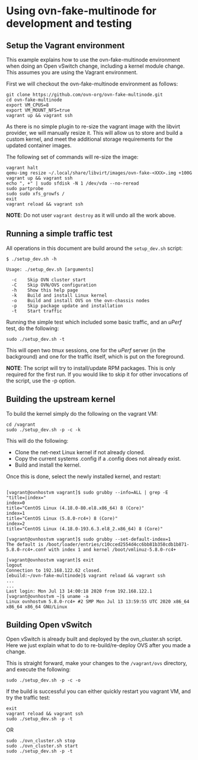 # Using ovn-fake-multinode for development and testing

## Setup the Vagrant environment

This example explains how to use the ovn-fake-multinode environment when doing
an Open vSwitch change, including a kernel module change. This assumes you are
using the Vagrant environment.

First we will checkout the ovn-fake-multinode environment as follows:

```
git clone https://github.com/ovn-org/ovn-fake-multinode.git
cd ovn-fake-multinode
export VM_CPUS=8
export VM_MOUNT_NFS=true
vagrant up && vagrant ssh
```

As there is no simple plugin to re-size the vagrant image with the libvirt
provider, we will manually resize it. This will allow us to store and build
a custom kernel, and meet the additional storage requirements for the
updated container images.

The following set of commands will re-size the image:

```
vagrant halt
qemu-img resize ~/.local/share/libvirt/images/ovn-fake-<XXX>.img +100G
vagrant up && vagrant ssh
echo ", +" | sudo sfdisk -N 1 /dev/vda --no-reread
sudo partprobe
sudo sudo xfs_growfs /
exit
vagrant reload && vagrant ssh
```

**NOTE**: Do not user `vagrant destroy` as it will undo all the work above.


## Running a simple traffic test

All operations in this document are build around the `setup_dev.sh` script:

```
$ ./setup_dev.sh -h

Usage: ./setup_dev.sh [arguments]

  -c    Skip OVN cluster start
  -C    Skip OVN/OVS configuration
  -h    Show this help page
  -k    Build and install Linux kernel
  -o    Build and install OVS on the ovn-chassis nodes
  -p    Skip package update and installation
  -t    Start traffic
```

Running the simple test which included some basic traffic, and an _uPerf_ test,
do the following:

```
sudo ./setup_dev.sh -t
```

This will open two _tmux_ sessions, one for the _uPerf_ server (in the
background) and one for the traffic itself, which is put on the foreground.

**NOTE**: The script will try to install/update RPM packages. This is only
required for the first run. If you would like to skip it for other invocations
of the script, use the -p option.


## Building the upstream kernel

To build the kernel simply do the following on the vagrant VM:

```
cd /vagrant
sudo ./setup_dev.sh -p -c -k
```

This will do the following:

- Clone the net-next Linux kernel if not already cloned.
- Copy the current systems .config if a .config does not already exist.
- Build and install the kernel.

Once this is done, select the newly installed kernel, and restart:

```

[vagrant@ovnhostvm vagrant]$ sudo grubby --info=ALL | grep -E "title=|index="
index=0
title="CentOS Linux (4.18.0-80.el8.x86_64) 8 (Core)"
index=1
title="CentOS Linux (5.8.0-rc4+) 8 (Core)"
index=2
title="CentOS Linux (4.18.0-193.6.3.el8_2.x86_64) 8 (Core)"

[vagrant@ovnhostvm vagrant]$ sudo grubby --set-default-index=1
The default is /boot/loader/entries/c10cced2554d4cc6bb81b358cdb1b871-5.8.0-rc4+.conf with index 1 and kernel /boot/vmlinuz-5.8.0-rc4+

[vagrant@ovnhostvm vagrant]$ exit
logout
Connection to 192.168.122.62 closed.
[ebuild:~/ovn-fake-multinode]$ vagrant reload && vagrant ssh
...
...
Last login: Mon Jul 13 14:00:18 2020 from 192.168.122.1
[vagrant@ovnhostvm ~]$ uname -a
Linux ovnhostvm 5.8.0-rc4+ #2 SMP Mon Jul 13 13:59:55 UTC 2020 x86_64 x86_64 x86_64 GNU/Linux
```


## Building Open vSwitch

Open vSwitch is already built and deployed by the ovn_cluster.sh script. Here we
just explain what to do to re-build/re-deploy OVS after you made a change.

This is straight forward, make your changes to the `/vagrant/ovs` directory,
and execute the following:

```
sudo ./setup_dev.sh -p -c -o
```

If the build is successful you can either quickly restart you vagrant VM,
and try the traffic test:

```
exit
vagrant reload && vagrant ssh
sudo ./setup_dev.sh -p -t
```

OR

```
sudo ./ovn_cluster.sh stop
sudo ./ovn_cluster.sh start
sudo ./setup_dev.sh -p -t
```
